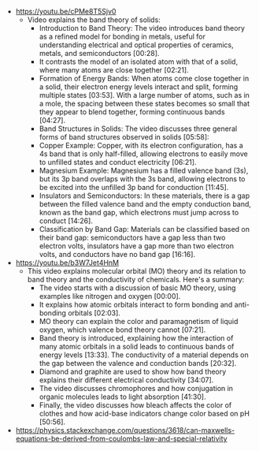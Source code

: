 - https://youtu.be/cPMe8T5Sjv0
	- Video explains the band theory of solids:
		- Introduction to Band Theory: The video introduces band theory as a refined model for bonding in metals, useful for understanding electrical and optical properties of ceramics, metals, and semiconductors [00:28].
		- It contrasts the model of an isolated atom with that of a solid, where many atoms are close together [02:21].
		- Formation of Energy Bands: When atoms come close together in a solid, their electron energy levels interact and split, forming multiple states [03:53]. With a large number of atoms, such as in a mole, the spacing between these states becomes so small that they appear to blend together, forming continuous bands [04:27].
		- Band Structures in Solids: The video discusses three general forms of band structures observed in solids [05:58]:
		- Copper Example: Copper, with its electron configuration, has a 4s band that is only half-filled, allowing electrons to easily move to unfilled states and conduct electricity [06:21].
		- Magnesium Example: Magnesium has a filled valence band (3s), but its 3p band overlaps with the 3s band, allowing electrons to be excited into the unfilled 3p band for conduction [11:45].
		- Insulators and Semiconductors: In these materials, there is a gap between the filled valence band and the empty conduction band, known as the band gap, which electrons must jump across to conduct [14:26].
		- Classification by Band Gap: Materials can be classified based on their band gap: semiconductors have a gap less than two electron volts, insulators have a gap more than two electron volts, and conductors have no band gap [16:16].
- https://youtu.be/b3W7Jet4HnM
	- This video explains molecular orbital (MO) theory and its relation to band theory and the conductivity of chemicals. Here's a summary:
		- The video starts with a discussion of basic MO theory, using examples like nitrogen and oxygen [00:00].
		- It explains how atomic orbitals interact to form bonding and anti-bonding orbitals [02:03].
		- MO theory can explain the color and paramagnetism of liquid oxygen, which valence bond theory cannot [07:21].
		- Band theory is introduced, explaining how the interaction of many atomic orbitals in a solid leads to continuous bands of energy levels [13:33]. The conductivity of a material depends on the gap between the valence and conduction bands [20:32].
		- Diamond and graphite are used to show how band theory explains their different electrical conductivity [34:07].
		- The video discusses chromophores and how conjugation in organic molecules leads to light absorption [41:30].
		- Finally, the video discusses how bleach affects the color of clothes and how acid-base indicators change color based on pH [50:56].
- https://physics.stackexchange.com/questions/3618/can-maxwells-equations-be-derived-from-coulombs-law-and-special-relativity